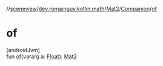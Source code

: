 //[sceneview](../../../../index.md)/[dev.romainguy.kotlin.math](../../index.md)/[Mat2](../index.md)/[Companion](index.md)/[of](of.md)

# of

[androidJvm]\
fun [of](of.md)(vararg a: [Float](https://kotlinlang.org/api/latest/jvm/stdlib/kotlin/-float/index.html)): [Mat2](../index.md)
